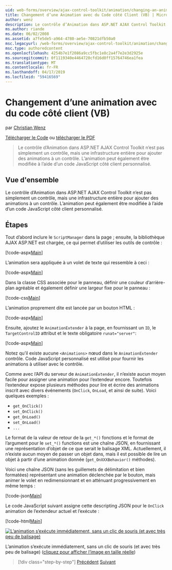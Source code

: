 ```yaml
---
uid: web-forms/overview/ajax-control-toolkit/animation/changing-an-animation-using-client-side-code-vb
title: Changement d’une Animation avec du Code côté Client (VB) | Microsoft Docs
author: wenz
description: Le contrôle d’Animation dans ASP.NET AJAX Control Toolkit n’est pas simplement un contrôle, mais une infrastructure entière pour ajouter des animations à un contrôle. L’animation peut également...
ms.author: riande
ms.date: 06/02/2008
ms.assetid: a7fe5de5-a964-4780-ae5e-70821dfb50a0
msc.legacyurl: /web-forms/overview/ajax-control-toolkit/animation/changing-an-animation-using-client-side-code-vb
msc.type: authoredcontent
ms.openlocfilehash: 4254b7e1f2086a9cc5fbc1e8c2a4f7e2e3d2925e
ms.sourcegitcommit: 0f1119340e4464720cfd16d0ff15764746ea1fea
ms.translationtype: MT
ms.contentlocale: fr-FR
ms.lasthandoff: 04/17/2019
ms.locfileid: "59416569"
---
```

# <a name="changing-an-animation-using-client-side-code-vb"></a>Changement d’une animation avec du code côté client (VB)

par [Christian Wenz](https://github.com/wenz)

[Télécharger le Code](http://download.microsoft.com/download/f/9/a/f9a26acd-8df4-4484-8a18-199e4598f411/Animation11.vb.zip) ou [télécharger le PDF](http://download.microsoft.com/download/6/7/1/6718d452-ff89-4d3f-a90e-c74ec2d636a3/animation11VB.pdf)

> Le contrôle d’Animation dans ASP.NET AJAX Control Toolkit n’est pas simplement un contrôle, mais une infrastructure entière pour ajouter des animations à un contrôle. L’animation peut également être modifiée à l’aide d’un code JavaScript côté client personnalisé.


## <a name="overview"></a>Vue d'ensemble

Le contrôle d’Animation dans ASP.NET AJAX Control Toolkit n’est pas simplement un contrôle, mais une infrastructure entière pour ajouter des animations à un contrôle. L’animation peut également être modifiée à l’aide d’un code JavaScript côté client personnalisé.

## <a name="steps"></a>Étapes

Tout d’abord inclure le `ScriptManager` dans la page ; ensuite, la bibliothèque AJAX ASP.NET est chargée, ce qui permet d’utiliser les outils de contrôle :

[!code-aspx[Main](changing-an-animation-using-client-side-code-vb/samples/sample1.aspx)]

L’animation sera appliquée à un volet de texte qui ressemble à ceci :

[!code-aspx[Main](changing-an-animation-using-client-side-code-vb/samples/sample2.aspx)]

Dans la classe CSS associée pour le panneau, définir une couleur d’arrière-plan agréable et également définir une largeur fixe pour le panneau :

[!code-css[Main](changing-an-animation-using-client-side-code-vb/samples/sample3.css)]

L’animation proprement dite est lancée par un bouton HTML :

[!code-aspx[Main](changing-an-animation-using-client-side-code-vb/samples/sample4.aspx)]

Ensuite, ajoutez le `AnimationExtender` à la page, en fournissant un `ID`, le `TargetControlID` attribut et le texte obligatoire `runat="server"`:

[!code-aspx[Main](changing-an-animation-using-client-side-code-vb/samples/sample5.aspx)]

Notez qu’il existe aucune `<Animations>` nœud dans le `AnimationExtender` contrôle. Code JavaScript personnalisé est utilisé pour fournir les animations à utiliser avec le contrôle.

Comme avec l’API du serveur de `AnimationExtender`, il n’existe aucun moyen facile pour assigner une animation pour l’extendeur encore. Toutefois l’extendeur expose plusieurs méthodes pour lire et écrire des animations inscrit avec divers événements (`OnClick`, `OnLoad`, et ainsi de suite). Voici quelques exemples :

- `get_OnClick()`
- `set_OnClick()`
- `get_OnLoad()`
- `set_OnLoad()`
- `...`

Le format de la valeur de retour de la `get_*()` fonctions et le format de l’argument pour le `set_*()` functions est une chaîne JSON, en fournissant une représentation d’objet de ce que serait le balisage XML. Actuellement, il n’existe aucun moyen de passer un objet dans, mais il est possible de lire un objet à partir d’une animation donnée (`get_OnXXXBehavior()` méthodes).

Voici une chaîne JSON (sans les guillemets de délimitation et bien formatées) représentant une animation déclenchée par le bouton, mais animer le volet en redimensionnant et en atténuant progressivement en même temps :

[!code-json[Main](changing-an-animation-using-client-side-code-vb/samples/sample6.json)]

Le code JavaScript suivant assigne cette descripting JSON pour le `OnClick` animation de l’extendeur actuel et l’exécute :

[!code-html[Main](changing-an-animation-using-client-side-code-vb/samples/sample7.html)]


[![L’animation s’exécute immédiatement, sans un clic de souris (et avec très peu de balisage)](changing-an-animation-using-client-side-code-vb/_static/image2.png)](changing-an-animation-using-client-side-code-vb/_static/image1.png)

L’animation s’exécute immédiatement, sans un clic de souris (et avec très peu de balisage) ([cliquez pour afficher l’image en taille réelle](changing-an-animation-using-client-side-code-vb/_static/image3.png))

> [!div class="step-by-step"]
> [Précédent](executing-animations-using-client-side-code-vb.md)
> [Suivant](animating-an-updatepanel-control-vb.md)

